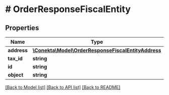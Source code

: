 # # OrderResponseFiscalEntity

## Properties

Name | Type | Description | Notes
------------ | ------------- | ------------- | -------------
**address** | [**\Conekta\Model\OrderResponseFiscalEntityAddress**](OrderResponseFiscalEntityAddress.md) |  | [optional]
**tax_id** | **string** |  | [optional]
**id** | **string** |  | [optional]
**object** | **string** |  | [optional]

[[Back to Model list]](../../README.md#models) [[Back to API list]](../../README.md#endpoints) [[Back to README]](../../README.md)
